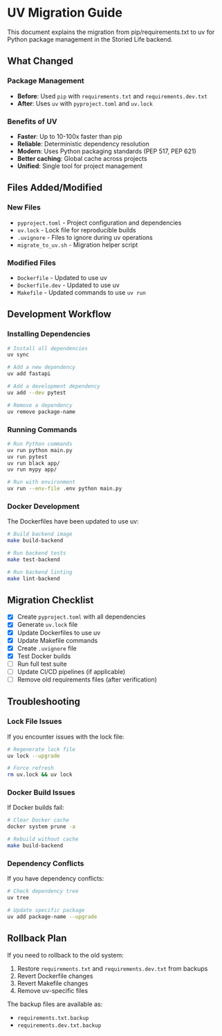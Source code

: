 # UV Migration Guide

This document explains the migration from pip/requirements.txt to uv for Python package management in the Storied Life backend.

## What Changed

### Package Management
- **Before**: Used `pip` with `requirements.txt` and `requirements.dev.txt`
- **After**: Uses `uv` with `pyproject.toml` and `uv.lock`

### Benefits of UV
- **Faster**: Up to 10-100x faster than pip
- **Reliable**: Deterministic dependency resolution
- **Modern**: Uses Python packaging standards (PEP 517, PEP 621)
- **Better caching**: Global cache across projects
- **Unified**: Single tool for project management

## Files Added/Modified

### New Files
- `pyproject.toml` - Project configuration and dependencies
- `uv.lock` - Lock file for reproducible builds
- `.uvignore` - Files to ignore during uv operations
- `migrate_to_uv.sh` - Migration helper script

### Modified Files
- `Dockerfile` - Updated to use uv
- `Dockerfile.dev` - Updated to use uv
- `Makefile` - Updated commands to use `uv run`

## Development Workflow

### Installing Dependencies
```bash
# Install all dependencies
uv sync

# Add a new dependency
uv add fastapi

# Add a development dependency
uv add --dev pytest

# Remove a dependency
uv remove package-name
```

### Running Commands
```bash
# Run Python commands
uv run python main.py
uv run pytest
uv run black app/
uv run mypy app/

# Run with environment
uv run --env-file .env python main.py
```

### Docker Development
The Dockerfiles have been updated to use uv:

```bash
# Build backend image
make build-backend

# Run backend tests
make test-backend

# Run backend linting
make lint-backend
```

## Migration Checklist

- [x] Create `pyproject.toml` with all dependencies
- [x] Generate `uv.lock` file
- [x] Update Dockerfiles to use uv
- [x] Update Makefile commands
- [x] Create `.uvignore` file
- [x] Test Docker builds
- [ ] Run full test suite
- [ ] Update CI/CD pipelines (if applicable)
- [ ] Remove old requirements files (after verification)

## Troubleshooting

### Lock File Issues
If you encounter issues with the lock file:
```bash
# Regenerate lock file
uv lock --upgrade

# Force refresh
rm uv.lock && uv lock
```

### Docker Build Issues
If Docker builds fail:
```bash
# Clear Docker cache
docker system prune -a

# Rebuild without cache
make build-backend
```

### Dependency Conflicts
If you have dependency conflicts:
```bash
# Check dependency tree
uv tree

# Update specific package
uv add package-name --upgrade
```

## Rollback Plan

If you need to rollback to the old system:
1. Restore `requirements.txt` and `requirements.dev.txt` from backups
2. Revert Dockerfile changes
3. Revert Makefile changes
4. Remove uv-specific files

The backup files are available as:
- `requirements.txt.backup`
- `requirements.dev.txt.backup`
